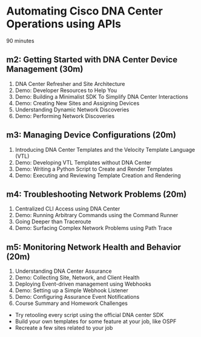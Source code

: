 # Automating Cisco DNA Center Operations using APIs
90 minutes

## m2: Getting Started with DNA Center Device Management (30m)
1. DNA Center Refresher and Site Architecture
2. Demo: Developer Resources to Help You
3. Demo: Building a Minimalist SDK To Simplify DNA Center Interactions
4. Demo: Creating New Sites and Assigning Devices
5. Understanding Dynamic Network Discoveries
6. Demo: Performing Network Discoveries
 
## m3: Managing Device Configurations (20m)
1. Introducing DNA Center Templates and the Velocity Template Language (VTL)
2. Demo: Developing VTL Templates without DNA Center
3. Demo: Writing a Python Script to Create and Render Templates
4. Demo: Executing and Reviewing Template Creation and Rendering

## m4: Troubleshooting Network Problems (20m)
1. Centralized CLI Access using DNA Center
2. Demo: Running Arbitrary Commands using the Command Runner
3. Going Deeper than Traceroute
4. Demo: Surfacing Complex Network Problems using Path Trace

## m5: Monitoring Network Health and Behavior (20m)
1. Understanding DNA Center Assurance
2. Demo: Collecting Site, Network, and Client Health
3. Deploying Event-driven management using Webhooks
4. Demo: Setting up a Simple Webhook Listener
5. Demo: Configuring Assurance Event Notifications
6. Course Summary and Homework Challenges
  - Try retooling every script using the official DNA center SDK
  - Build your own templates for some feature at your job, like OSPF
  - Recreate a few sites related to your job
